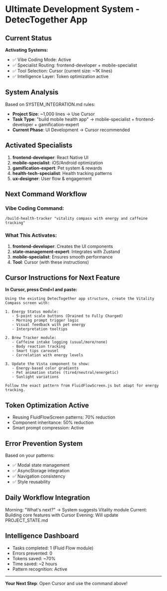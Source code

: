 # Ultimate Development System - DetecTogether App

## Current Status
**Activating Systems:**
- ✅ Vibe Coding Mode: Active
- ✅ Specialist Routing: frontend-developer + mobile-specialist
- ✅ Tool Selection: Cursor (current size: ~1K lines)
- ✅ Intelligence Layer: Token optimization active

## System Analysis
Based on SYSTEM_INTEGRATION.md rules:
- **Project Size**: ~1,000 lines → Use Cursor
- **Task Type**: "build mobile health app" → mobile-specialist + frontend-developer + gamification-expert
- **Current Phase**: UI Development → Cursor recommended

## Activated Specialists
1. **frontend-developer**: React Native UI
2. **mobile-specialist**: iOS/Android optimization  
3. **gamification-expert**: Pet system & rewards
4. **health-tech-specialist**: Health tracking patterns
5. **ux-designer**: User flow & engagement

## Next Command Workflow

### Vibe Coding Command:
```
/build-health-tracker "vitality compass with energy and caffeine tracking"
```

### What This Activates:
1. **frontend-developer**: Creates the UI components
2. **state-management-expert**: Integrates with Zustand
3. **mobile-specialist**: Ensures smooth performance
4. **Tool**: Cursor (with these instructions)

## Cursor Instructions for Next Feature

**In Cursor, press Cmd+I and paste:**
```
Using the existing DetecTogether app structure, create the Vitality Compass screen with:

1. Energy Status module:
   - 5-point scale buttons (Drained to Fully Charged)
   - Morning prompt trigger logic
   - Visual feedback with pet energy
   - Interpretation tooltips

2. Brew Tracker module:
   - Caffeine intake logging (usual/more/none)
   - Body reaction tracking
   - Smart tips carousel
   - Correlation with energy levels

3. Update the Vista component to show:
   - Energy-based color gradients
   - Pet animation states (tired/neutral/energetic)
   - Sunlight variations

Follow the exact pattern from FluidFlowScreen.js but adapt for energy tracking.
```

## Token Optimization Active
- Reusing FluidFlowScreen patterns: 70% reduction
- Component inheritance: 50% reduction
- Smart prompt compression: Active

## Error Prevention System
Based on your patterns:
- ✅ Modal state management
- ✅ AsyncStorage integration
- ✅ Navigation consistency
- ✅ Style reusability

## Daily Workflow Integration
Morning: "What's next?" → System suggests Vitality module
Current: Building core features with Cursor
Evening: Will update PROJECT_STATE.md

## Intelligence Dashboard
- Tasks completed: 1 (Fluid Flow module)
- Errors prevented: 0
- Tokens saved: ~70%
- Time saved: ~2 hours
- Pattern recognition: Active

---
**Your Next Step**: Open Cursor and use the command above!